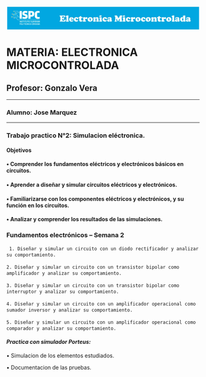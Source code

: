 ![alt text](</Recursos/Visual/Logo EM.png>)

# MATERIA: ELECTRONICA MICROCONTROLADA
## Profesor: Gonzalo Vera
___
### Alumno: Jose Marquez
___

### **Trabajo practico N°2: Simulacion eléctronica.**

#### Objetivos
#### • Comprender los fundamentos eléctricos y electrónicos básicos en circuitos.
#### • Aprender a diseñar y simular circuitos eléctricos y electrónicos.
#### • Familiarizarse con los componentes eléctricos y electrónicos, y su función en los circuitos.
#### • Analizar y comprender los resultados de las simulaciones.


### Fundamentos electrónicos – Semana 2
     1. Diseñar y simular un circuito con un diodo rectificador y analizar su comportamiento.  

    2. Diseñar y simular un circuito con un transistor bipolar como amplificador y analizar su comportamiento.  

    3. Diseñar y simular un circuito con un transistor bipolar como interruptor y analizar su comportamiento.  

    4. Diseñar y simular un circuito con un amplificador operacional como sumador inversor y analizar su comportamiento.  

    5. Diseñar y simular un circuito con un amplificador operacional como comparador y analizar su comportamiento.

#### ***Practica con simulador Porteus:***  


• Simulacion de los elementos estudiados.  

• Documentacion de las pruebas.
